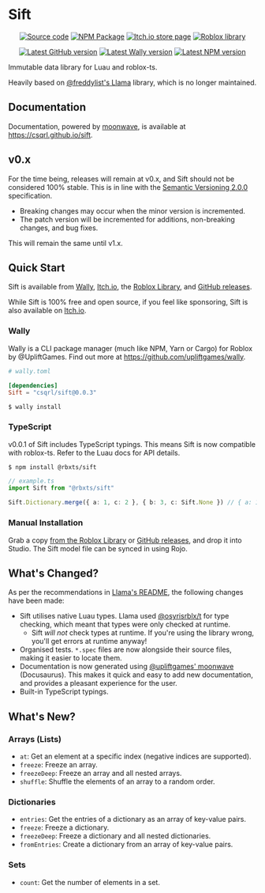<!-- Links -->

[freddylist/llama]: https://github.com/freddylist/llama
[osyrisrblx/t]: https://github.com/osyrisrblx/t
[upliftgames/moonwave]: https://github.com/upliftgames/moonwave
[upliftgames/wally]: https://github.com/upliftgames/wally
[sift]: https://github.com/csqrl/sift
[sift/releases]: https://github.com/csqrl/sift/releases
[sift/wally]: https://wally.run/package/csqrl/sift
[sift/roblox]: https://www.roblox.com/library/9486684823
[sift/itch.io]: https://csqrl.itch.io/sift
[sift/npm]: https://npmjs.com/package/@rbxts/sift

<!-- Shields -->

[shields/github-release]: https://img.shields.io/github/v/release/csqrl/sift?label=latest+release&style=flat
[shields/wally]: https://img.shields.io/endpoint?url=https://runkit.io/clockworksquirrel/wally-version-shield/branches/master/csqrl/sift&color=blue&label=wally&style=flat
[shields/npm]: https://img.shields.io/npm/v/@rbxts/sift?style=flat

<!-- Badges -->

[badges/github]: https://raw.githubusercontent.com/gist/csqrl/56c5f18b229ca1e61feb6eb5fb149f43/raw/githubSource.svg
[badges/itch]: https://raw.githubusercontent.com/gist/csqrl/56c5f18b229ca1e61feb6eb5fb149f43/raw/itch.svg
[badges/npm]: https://raw.githubusercontent.com/gist/csqrl/56c5f18b229ca1e61feb6eb5fb149f43/raw/npm.svg
[badges/roblox]: https://raw.githubusercontent.com/gist/csqrl/56c5f18b229ca1e61feb6eb5fb149f43/raw/roblox.svg
[badges/roblox-small]: https://raw.githubusercontent.com/gist/csqrl/56c5f18b229ca1e61feb6eb5fb149f43/raw/robloxSmall.svg

# Sift

<div align="center">

[![Source code][badges/github]][sift] [![NPM Package][badges/npm]][sift/npm] [![Itch.io store page][badges/itch]][sift/itch.io] [![Roblox library][badges/roblox]][sift/roblox]

[![Latest GitHub version][shields/github-release]][sift/releases] [![Latest Wally version][shields/wally]][sift/wally] [![Latest NPM version][shields/npm]][sift/npm]

</div>

Immutable data library for Luau and roblox-ts.

Heavily based on [@freddylist's Llama][freddylist/llama] library, which is no longer maintained.

## Documentation

Documentation, powered by [moonwave][upliftgames/moonwave], is available at https://csqrl.github.io/sift.

## v0.x

For the time being, releases will remain at v0.x, and Sift should not be considered 100% stable. This is in line with the [Semantic Versioning 2.0.0](https://semver.org) specification.

- Breaking changes may occur when the minor version is incremented.
- The patch version will be incremented for additions, non-breaking changes, and bug fixes.

This will remain the same until v1.x.

## Quick Start

Sift is available from [Wally][sift/wally], [Itch.io][sift/itch.io], the [Roblox Library][sift/roblox], and [GitHub releases][sift/releases].

While Sift is 100% free and open source, if you feel like sponsoring, Sift is also available on [Itch.io][sift/itch.io].

### Wally

Wally is a CLI package manager (much like NPM, Yarn or Cargo) for Roblox by @UpliftGames. Find out more at https://github.com/upliftgames/wally.

```toml
# wally.toml

[dependencies]
Sift = "csqrl/sift@0.0.3"
```

```shell
$ wally install
```

### TypeScript

v0.0.1 of Sift includes TypeScript typings. This means Sift is now compatible with roblox-ts. Refer to the Luau docs for API details.

```shell
$ npm install @rbxts/sift
```

```ts
// example.ts
import Sift from "@rbxts/sift"

Sift.Dictionary.merge({ a: 1, c: 2 }, { b: 3, c: Sift.None }) // { a: 1, b: 3 }
```

### Manual Installation

Grab a copy [from the Roblox Library][sift/roblox] or [GitHub releases][sift/releases], and drop it into Studio. The Sift model file can be synced in using Rojo.

## What's Changed?

As per the recommendations in [Llama's README][freddylist/llama], the following changes have been made:

- Sift utilises native Luau types. Llama used [@osyrisrblx/t][osyrisrblx/t] for type checking, which meant that types were only checked at runtime.
  - Sift _will not_ check types at runtime. If you're using the library wrong, you'll get errors at runtime anyway!
- Organised tests. `*.spec` files are now alongside their source files, making it easier to locate them.
- Documentation is now generated using [@upliftgames' moonwave][upliftgames/moonwave] (Docusaurus). This makes it quick and easy to add new documentation, and provides a pleasant experience for the user.
- Built-in TypeScript typings.

## What's New?

### Arrays (Lists)

- `at`: Get an element at a specific index (negative indices are supported).
- `freeze`: Freeze an array.
- `freezeDeep`: Freeze an array and all nested arrays.
- `shuffle`: Shuffle the elements of an array to a random order.

### Dictionaries

- `entries`: Get the entries of a dictionary as an array of key-value pairs.
- `freeze`: Freeze a dictionary.
- `freezeDeep`: Freeze a dictionary and all nested dictionaries.
- `fromEntries`: Create a dictionary from an array of key-value pairs.

### Sets

- `count`: Get the number of elements in a set.
